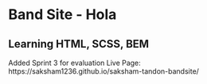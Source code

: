 <h1>Band Site - Hola</h1>
<h2>Learning HTML, SCSS, BEM</h2>
Added Sprint 3 for evaluation
Live Page: https://saksham1236.github.io/saksham-tandon-bandsite/
